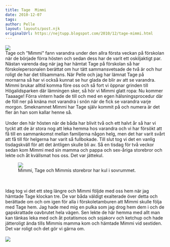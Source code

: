 ```yaml
---
title: Tage  Mimmi
date: 2010-12-07
tags: 	
author: Pelle
layout: layouts/post.njk
originalUrl: https://nejtupp.blogspot.com/2010/12/tage-mimmi.html
---
```


<img src="../../../img/2010/12/frida-o-tage.jpg"><br>Tage och "Mimmi" fann varandra under den allra första veckan på förskolan när de började förra hösten och sedan dess har de varit ett oskiljaktigt par. Nästan varenda dag när jag har hämtat Tage på förskolan så har förskolepersonalen berättat om hur tätt sammansvetsade de två är och hur roligt de har det tillsammans. När Pelle och jag har lämnat Tage på mornarna så har vi också kunnat se hur glada de blir av att se varandra. Mimmi brukar alltid komma före oss och så fort vi öppnar grinden till Högalidsparken där lämningen sker, så hör vi Mimmi glatt ropa: Nu kommer Taaaage! Förra vintern hade de till och med en egen hälsningsprocedur där de föll ner på knäna mot varandra i snön när de fick se varandra varje morgon. Smeknamnet Mimmi har Tage själv kommit på och numera är det fler än han som kallar henne så.<br><br>Under den här hösten när de båda har blivit två och ett halvt år så har vi tyckt att de är stora nog att leka hemma hos varandra och vi har försökt att få till en sammankomst mellan familjerna någon helg, men det har varit svårt att få till för helgerna har varit så fullbokade. Till slut tog vi det en vanlig tisdagskväll för att det äntligen skulle bli av. Så en tisdag för två veckor sedan kom Mimmi med sin mamma och pappa och sex-åriga storebror och lekte och åt kvällsmat hos oss. Det var jättekul.

<figure>
	<img src="../../../img/2010/12/Frida%2Bmed%2Bfamilj-_MG_6023.jpg">
	<figcaption>Mimmi, Tage och Mimmis storebror har kul i sovrummet.</figcaption>
</figure><br><br>Idag tog vi det ett steg längre och Mimmi följde med oss hem när jag hämtade Tage klockan tre. De var båda väldigt exalterade över detta och berättade om och om igen för alla i förskoletamburen att Mimmi skulle följa med Tage hem. Jag hade med mig en pulka som jag drog hem dem i och de gapskrattade oavbrutet hela vägen. Sen lekte de här hemma med allt man kan tänkas leka med och åt potatismos och sojakorv och ketchup och hade jätteroligt ända tills Mimmis mamma kom och hämtade Mimmi vid sextiden. Det var roligt och det gör vi gärna om.
<br><br>

<img src="../../../img/2010/12/Frida%2Bbes%25C3%25B6ker-_MG_6218.jpg">

